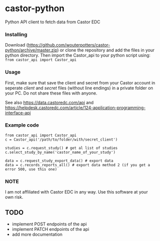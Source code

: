 # castor-python
Python API client to fetch data from Castor EDC

### Installing
Download (https://github.com/wouterpotters/castor-python/archive/master.zip) or clone the repository and add the files in your python directory. Then import the Castor_api to your python script using: `from castor_api import Castor_api`

### Usage
First, make sure that save the client and secret from your Castor account in seperate *client* and *secret* files (without line endings) in a private folder on your PC. Do not share these files with anyone.    

See also https://data.castoredc.com/api and https://helpdesk.castoredc.com/article/124-application-programming-interface-api

### Example code
    from castor_api import Castor_api
    c = Castor_api('/path/to/folder/with/secret_client')
    
    studies = c.request_study() # get al list of studies
    c.select_study_by_name('castor_name_of_your_study')
    
    data = c.request_study_export_data() # export data
    data = c.records_reports_all() # export data method 2 (if you get a error 500, use this one)

### NOTE
I am not affiliated with Castor EDC in any way. Use this software at your own risk.

## TODO
- implement POST endpoints of the api
- implement PATCH endpoints of the api
- add more documentation
